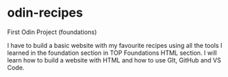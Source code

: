 # odin-recipes
First Odin Project (foundations)

I have to build a basic website with my favourite recipes using all the tools I learned in the foundation section in TOP Foundations HTML section. I will learn how to build a website with HTML and how to use GIt, GitHub and VS Code. 
